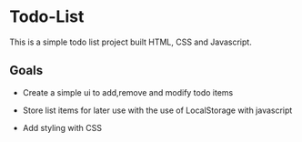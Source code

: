 # **Todo-List**

This is a simple todo list project built HTML, CSS and Javascript.

## **Goals**

- Create a simple ui to add,remove and modify todo items

- Store list items for later use with the use of LocalStorage with javascript

- Add styling with CSS
